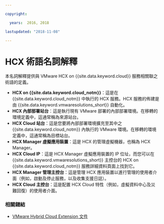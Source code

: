 ```yaml
---

copyright:

  years:  2016, 2018

lastupdated: "2018-11-08"

---
```


# HCX 術語名詞解釋

本名詞解釋提供與 VMware HCX on {{site.data.keyword.cloud}} 服務相關聯之術語的定義。

* **HCX on {{site.data.keyword.cloud_notm}}**：這是在 {{site.data.keyword.cloud_notm}} 中執行的 HCX 服務。HCX 服務的佈建是由 {{site.data.keyword.vmwaresolutions_short}} 自動化。
* **HCX 內部部署站台**：這是執行現有 VMware 部署的內部部署環境。在移轉的環境定義中，這通常稱為來源站台。
* **HCX Cloud 站台**：這是您要將內部部署環境擴充至其中之 {{site.data.keyword.cloud_notm}} 內執行的 VMware 環境。在移轉的環境定義中，這通常稱為目標站台。
* **HCX Manager 虛擬應用裝置**：這是 HCX 的管理虛擬機器，也稱為 HCX Manager。
* **HCX Cloud IP**：這是 HCX Manager 虛擬應用裝置的 IP 位址，而您可以在 {{site.data.keyword.vmwaresolutions_short}} 主控台的 HCX on {{site.data.keyword.cloud_notm}} 服務詳細資料頁面上找到它。
* **HCX Manager 管理主控台**：這是管理 HCX 應用裝置以進行管理的使用者介面（例如，啟動及停止服務，以及收集支援日誌）。
* **HCX Cloud 主控台**：這是配置 HCX Cloud 特性（例如，虛擬資料中心及災難回復）的使用者介面。

### 相關鏈結

* [VMware Hybrid Cloud Extension 文件](https://cloud.vmware.com/vmware-hcx/resources)
